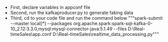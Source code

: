 - First, declare variables in appconf file 
- Second, run the kafkaproducer.py to generate faking data
- Third, cd to your code file and run the command below
"""spark-submit --master local[*] --packages org.apache.spark:spark-sql-kafka-0-10_2.12:3.3.0,mysql:mysql-connector-java:5.1.49 --files D:\\Real-timeSales\\app.conf D:\\Real-timeSales\\realtime_data_processing.py"""
